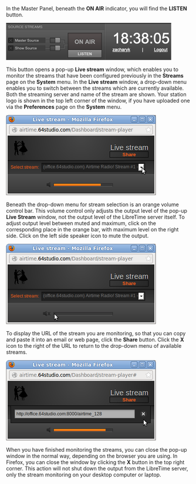 In the Master Panel, beneath the **ON AIR** indicator, you will find the **LISTEN** button.

![](static/listen-button.png)

This button opens a pop-up **Live stream** window, which enables you to monitor the streams that have been configured previously in the **Streams** page on the **System** menu. In the **Live stream** window, a drop-down menu enables you to switch between the streams which are currently available. Both the streaming server and name of the stream are shown. Your station logo is shown in the top left corner of the window, if you have uploaded one via the **Preferences** page on the **System** menu.

![](static/Screenshot477-Live_stream_chooser.png)

Beneath the drop-down menu for stream selection is an orange volume control bar. This volume control only adjusts the output level of the pop-up **Live Stream** window, not the output level of the LibreTime server itself. To adjust output level between muted and maximum, click on the corresponding place in the orange bar, with maximum level on the right side. Click on the left side speaker icon to mute the output. 

![](static/Screenshot478-Live_stream_mute.png) 

To display the URL of the stream you are monitoring, so that you can copy and paste it into an email or web page, click the **Share** button. Click the **X** icon to the right of the URL to return to the drop-down menu of available streams.

![](static/Screenshot479-Live_stream_share.png)

When you have finished monitoring the streams, you can close the pop-up window in the normal way, depending on the browser you are using. In Firefox, you can close the window by clicking the **X** button in the top right corner. This action will not shut down the output from the LibreTime server, only the stream monitoring on your desktop computer or laptop.
